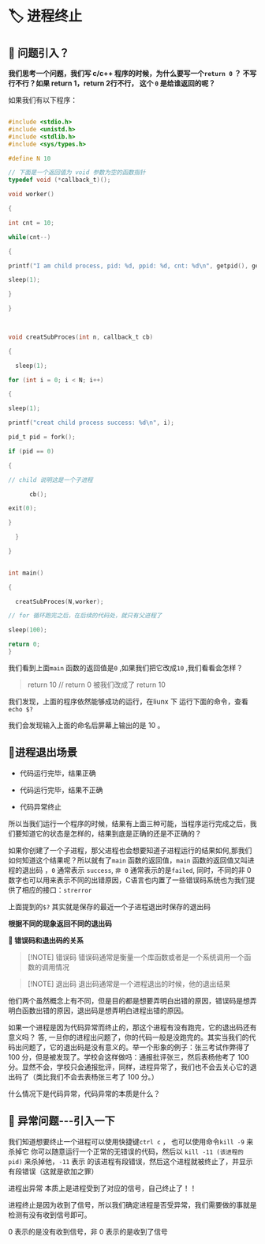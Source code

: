 # 🏷️ 进程终止


## 📌 问题引入？

**我们思考一个问题，我们写 c/c++ 程序的时候，为什么要写一个``return 0`` ？ 不写行不行？如果 return 1，return 2行不行， 这个 ``0`` 是给谁返回的呢？**

如果我们有以下程序：
```c

#include <stdio.h>
#include <unistd.h>
#include <stdlib.h>
#include <sys/types.h>

#define N 10

// 下面是一个返回值为 void 参数为空的函数指针
typedef void (*callback_t)();

void worker()

{

int cnt = 10;

while(cnt--)

{

printf("I am child process, pid: %d, ppid: %d, cnt: %d\n", getpid(), getppid(),cnt);

sleep(1);

}

}

  

void creatSubProces(int n, callback_t cb)

{

  sleep(1); 

for (int i = 0; i < N; i++)

{

sleep(1);

printf("creat child process success: %d\n", i);

pid_t pid = fork();

if (pid == 0)

{

// child 说明这是一个子进程

      cb();

exit(0);

}

  }

}

  
int main()

{

  creatSubProces(N,worker);

// for 循环跑完之后，在后续的代码处，就只有父进程了

sleep(100);

return 0;
}
```

我们看到上面``main`` 函数的返回值是``0`` ,如果我们把它改成``10`` ,我们看看会怎样？
> return 10 // return 0 被我们改成了 return 10

我们发现，上面的程序依然能够成功的运行，在liunx 下 运行下面的命令，查看
``echo $?`` 

我们会发现输入上面的命名后屏幕上输出的是 10 。 

## 📌进程退出场景

- 代码运行完毕，结果正确

- 代码运行完毕，结果不正确

- 代码异常终止

所以当我们运行一个程序的时候，结果有上面三种可能，当程序运行完成之后，我们要知道它的状态是怎样的，结果到底是正确的还是不正确的？

如果你创建了一个子进程，那父进程也会想要知道子进程运行的结果如何,那我们如何知道这个结果呢？所以就有了``main`` 函数的返回值，``main`` 函数的返回值又叫进程的退出码 ，``0`` 通常表示 ``success``, ``非 0`` 通常表示的是``failed``, 同时，不同的非 0 数字也可以用来表示不同的出错原因，C语言也内置了一些错误码系统也为我们提供了相应的接口：``strerror``  

上面提到的``$?`` 其实就是保存的最近一个子进程退出时保存的退出码

**根据不同的现象返回不同的退出码** 

**📎 错误码和退出码的关系** 

> [!NOTE] 错误码
>  错误码通常是衡量一个库函数或者是一个系统调用一个函数的调用情况

> [!NOTE] 退出码
>  退出码通常是一个进程退出的时候，他的退出结果

他们两个虽然概念上有不同，但是目的都是想要弄明白出错的原因，错误码是想弄明白函数出错的原因，退出码是想弄明白进程出错的原因。

如果一个进程是因为代码异常而终止的，那这个进程有没有跑完，它的退出码还有意义吗？
答, 一旦你的进程出问题了，你的代码一般是没跑完的。其实当我们的代码出问题了，它的退出码是没有意义的。举一个形象的例子：张三考试作弊得了 100 分，但是被发现了。学校会这样做吗：通报批评张三，然后表杨他考了 100 分。显然不会，学校只会通报批评，同样，进程异常了，我们也不会去关心它的退出码了（类比我们不会去表杨张三考了 100 分。）

什么情况下是代码异常，代码异常的本质是什么？

## 📌 异常问题---引入一下

我们知道想要终止一个进程可以使用快捷键``ctrl c`` ， 也可以使用命令``kill -9`` 来杀掉它
你可以随意运行一个正常的无错误的代码，然后以 ``kill -11 (该进程的 pid)`` 来杀掉他，``-11`` 表示 的该进程有段错误，然后这个进程就被终止了，并显示有段错误（这就是欲加之罪）

进程出异常 本质上是进程受到了对应的信号，自己终止了！！

进程终止是因为收到了信号，所以我们确定进程是否受异常，我们需要做的事就是检测有没有收到信号即可。

0 表示的是没有收到信号，非 0 表示的是收到了信号

